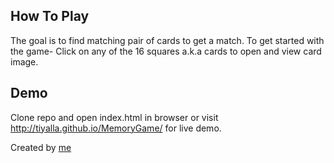 ## How To Play
The goal is to find matching pair of cards to get a match.
To get started with the game- Click on any of the 16 squares a.k.a cards to open and view card image. 

## Demo
Clone repo and open index.html in browser or visit http://tiyalla.github.io/MemoryGame/ for live demo.

Created by [me](http://tiyalla.github.io/)
